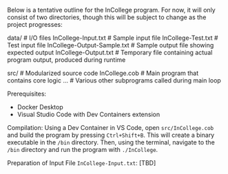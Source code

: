 Below is a tentative outline for the InCollege program. For now, it will only consist of two directories, though this will be subject to change as the project progresses:

data/   # I/O files
    InCollege-Input.txt             # Sample input file
    InCollege-Test.txt              # Test input file
    InCollege-Output-Sample.txt     # Sample output file showing expected output
    InCollege-Output.txt            # Temporary file containing actual program output, produced during runtime

src/    # Modularized source code
    InCollege.cob                   # Main program that contains core logic
    ...                             # Various other subprograms called during main loop

Prerequisites:
- Docker Desktop
- Visual Studio Code with Dev Containers extension

Compilation:
Using a Dev Container in VS Code, open `src/InCollege.cob` and build the program by pressing `Ctrl+Shift+B`. This will create a binary executable in the `/bin` directory. Then, using the terminal, navigate to the `/bin` directory and run the program with `./InCollege`.

Preparation of Input File `InCollege-Input.txt`:
[TBD]
